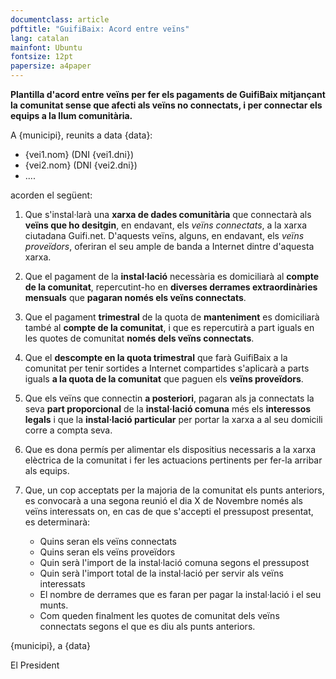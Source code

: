 ```yaml
---
documentclass: article
pdftitle: "GuifiBaix: Acord entre veïns"
lang: catalan
mainfont: Ubuntu
fontsize: 12pt
papersize: a4paper
---
```


**Plantilla d'acord entre veïns per fer els pagaments de GuifiBaix
mitjançant la comunitat sense que afecti als veïns no connectats,
i per connectar els equips a la llum comunitària.**

A {municipi}, reunits a data {data}:

- {vei1.nom} (DNI {vei1.dni})
- {vei2.nom} (DNI {vei2.dni})
- ....

acorden el següent:

1. Que s'instal·larà una **xarxa de dades comunitària**
	que connectarà als **veïns que ho desitgin**,
	en endavant, els *veïns connectats*,
	a la xarxa ciutadana Guifi.net.
	D'aquests veïns, alguns, en endavant, els *veïns proveïdors*,
	oferiran el seu ample de banda a Internet dintre d'aquesta xarxa.

2. Que el pagament de la **instal·lació** necessària
	es domiciliarà al **compte de la comunitat**,
	repercutint-ho en **diverses derrames extraordinàries mensuals**
	que **pagaran només els veïns connectats**.

3. Que el pagament **trimestral** de la quota de **manteniment**
	es domiciliarà també al **compte de la comunitat**,
	i que es repercutirà a part iguals en les quotes de comunitat **només dels veïns connectats**.

4. Que el **descompte en la quota trimestral**
	que farà GuifiBaix a la comunitat per tenir sortides a Internet compartides
	s'aplicarà a parts iguals **a la quota de la comunitat** que paguen els **veïns proveïdors**.

5. Que els veïns que connectin **a posteriori**,
	pagaran als ja connectats la seva **part proporcional** de la **instal·lació comuna**
	més els **interessos legals**
	i que la **instal·lació particular** per portar la xarxa a al seu domicili corre a compta seva.

6. Que es dona permís per alimentar els dispositius necessaris a la xarxa elèctrica de la comunitat i fer les actuacions pertinents per fer-la arribar als equips.

7. Que, un cop acceptats per la majoria de la comunitat els punts anteriors,
	es convocarà a una segona reunió el dia X de Novembre només als veïns interessats on,
	en cas de que s'accepti el pressupost presentat, es determinarà:
	- Quins seran els veïns connectats
	- Quins seran els veïns proveïdors
	- Quin serà l'import de la instal·lació comuna segons el pressupost
	- Quin serà l'import total de la instal·lació per servir als veïns interessats
	- El nombre de derrames que es faran per pagar la instal·lació i el seu munts.
	- Com queden finalment les quotes de comunitat dels veïns connectats segons el que es diu als punts anteriors.

{municipi}, a {data}


El President


